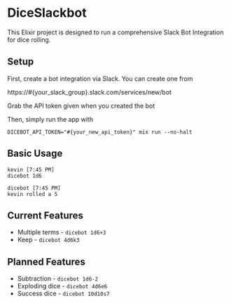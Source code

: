 DiceSlackbot
============

This Elixir project is designed to run a comprehensive Slack Bot Integration for dice rolling.


Setup
-----

First, create a bot integration via Slack. You can create one from

https://#{your_slack_group}.slack.com/services/new/bot

Grab the API token given when you created the bot

Then, simply run the app with

```
DICEBOT_API_TOKEN="#{your_new_api_token}" mix run --no-halt
```

Basic Usage
-----------

```
kevin [7:45 PM] 
dicebot 1d6

dicebot [7:45 PM] 
kevin rolled a 5
```

Current Features
----------------

* Multiple terms - `dicebot 1d6+3`
* Keep - `dicebot 4d6k3`

Planned Features
----------------

* Subtraction - `dicebot 1d6-2`
* Exploding dice - `dicebot 4d6e6`
* Success dice - `dicebot 10d10s7`

